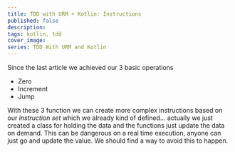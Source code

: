 ```yaml
---
title: TDD with URM + Kotlin: Instructions
published: false
description: 
tags: kotlin, tdd
cover_image:
series: TDD With URM and Kotlin
---
```


Since the last article we achieved our 3 basic operations

- Zero
- Increment
- Jump

With these 3 function we can create more complex instructions based on our _instruction set_ which we already kind of defined… actually we just created a class for holding the data and the functions just update the data on demand. This can be dangerous on a real time execution, anyone can just go and update the value. We should find a way to avoid this to happen.

## 